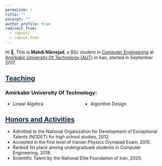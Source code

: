 ```yaml
---
permalink: /
title: ""
excerpt: ""
author_profile: true
redirect_from: 
  - /about/
  - /about.html
---
```


<style>
.farsi{ font-family:PERSWEB; font-weight: bold; font-size:11pt;}
.header-color {color:#0f2b46;}
.twocol{ columns: 2}
</style>

Hi 👋, This is **Mahdi Niknejad**, a BSc student in [Computer&nbsp;Engineering](https://ce.aut.ac.ir/en) at [Amirkabir University Of Technology (AUT)](https://aut.ac.ir/en) in Iran, started in September 2017.



<a href="/teaching"  class='header-color'>Teaching</a>
----
### Amirkabir University Of Technology: 
<ul class='twocol' markdown='1'>
<li> Linear Algebra </li>
<li> Algorithm Design </li>
</ul>



<a href="/honors" class='header-color'>Honors and Activities</a>
----
- Admitted to the National Organization for Development of Exceptional Talents (NODET) for high school studies, 2012.
- Accepted in the first level of Iranian Physics Olympiad Exam, 2015.
- Ranked 1st place among undergraduate students in Computer Engineering, 2018.
- Scientific Talent by the National Elite Foundation of Iran, 2020.



